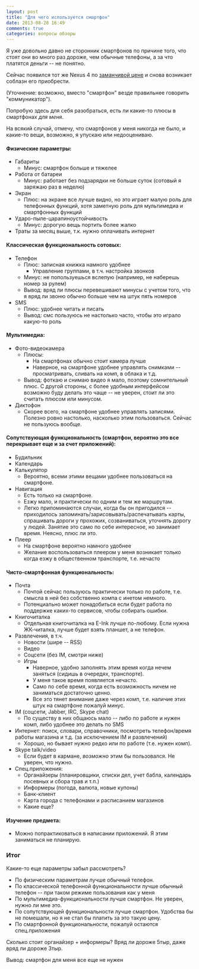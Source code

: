 ```yaml
---
layout: post
title: "Для чего используется смартфон"
date: 2013-08-28 16:49
comments: true
categories: вопросы обзоры
---
```


Я уже довольно давно не сторонник смартфонов по причине того, что стоят они во много раз дороже, чем
обычные телефоны, а за что платятся деньги -- не понятно.

Сейчас появился тот же Nexus 4 по [заманчивой цене](http://habrahabr.ru/post/191726/) и снова возникает
соблазн его приобрести.

(Уточнение: возможно, вместо "смартфон" везде правильнее говорить "коммуникатор").

Попробую здесь для себя разобраться, есть ли какие-то плюсы в смартфонах *для меня*.

На всякий случай, отмечу, что смартфонов у меня никогда не было, и какие-то вещи, возможно, я упускаю или недооцениваю.

<!-- more -->

#### Физические параметры:

  * Габариты
    * Минус: смартфон больше и тяжелее
  * Работа от батареи
    * Минус: работает без подзарядки не больше суток (сотовый я заряжаю раз в неделю)
  * Экран
    * Плюс: на экране все лучше видно, но это играет малую роль для телефонных функций, хотя заметную роль для мультимедиа и смартфонных функций
  * Ударо-пыле-царапиноустойчивость
    * Минус: дорогую вещь портить более жалко
  * Траты за месяц выше, т.к. нужно оплачивать интернет

#### Классическая функциональность сотовых:

  * Телефон
    * Плюс: записная книжка намного удобнее
      * Управление группами, в т.ч. настройка звонков
    * Минус: не попользуешься вслепую (например, не наберешь номер за рулем)
    * Вывод: вряд ли плюсы перевешивают минусы с учетом того, что я вряд ли звоню обычно больше чем на штук пять номеров
  * SMS
    * Плюс: удобнее читать и писать
    * Вывод: смс пользуюсь не настолько часто, чтобы это играло какую-то роль

#### Мультимедиа:

  * Фото-видеокамера
    * Плюсы:
      * На смартфонах обычно стоит камера лучше
      * Наверное, на смартфоне удобнее управлять снимками -- просматривать, сливать на комп, в облака и т.д.
    * Вывод: фоткаю и снимаю видео я мало, поэтому сомнительный плюс. 
      С другой стороны, с более удобным интерфейсом возможно буду делать это чаще -- не уверен, стоит ли это считать плюсом или минусом.
  * Диктофон
    * Скорее всего, на смартфоне удобнее управлять записями. Полезно ровно настолько, насколько этим пользоваться. Сейчас не пользуюсь вообще.
    
#### Сопутствующая функциональность (смартфон, вероятно это все перекрывает еще и за счет приложений):

  * Будильник
  * Календарь
  * Калькулятор
    * Вероятно, всеми этими вещами удобнее пользоваться на смартфоне. 
  * Навигация
    * Есть только на смартфоне.
    * Езжу мало, и практически по одним и тем же маршрутам.
    * Легко припоминаются случаи, когда бы он пригодился -- приходилось запоминать/зарисовывать/распечатывать карты, спрашивать дороги у прохожих, созваниваться, уточнять дорогу у людей. Занятие это само по себе интересное, но занимает время. Неясно, плюс ли это.
  * Плеер
    * На смартфоне вероятно намного удобнее
    * Желание воспользоваться плеером у меня возникает только когда езжу в общественном транспорте, т.е. нечасто

#### Чисто-смартфонная функциональность:

  * Почта
    * Почтой сейчас пользуюсь практически только по работе, т.е. смысла в ней без собственно компа с инетом немного.
    * Потенциально может понадобиться если будет работа по поддержке каких-то сервисов, чтобы собирать ошибки.
  * Книгочиталка
    * Отдельная книгочиталка на E-Ink лучше по-любому. Если нужна ЖК-читалка, лучше будет взять планшет, а не телефон.
  * Развлечения, в т.ч.
    * Новости (шире -- RSS)
    * Видео
    * Соцсети (без IM, смотри ниже)
    * Игры
      * Наверное, удобно заполнять этим время когда нечем заняться (сидишь в очередях, транспорте). 
      * У меня такое время появляется нечасто.
      * Само по себе время, когда есть возможность ничем не заниматься достаточно ценно.
      * Все это тянет внимание даже через комп, т.е. наличие этих штук на смартфоне пожалуй минус.
  * IM (соцсети, Jabber, IRC, Skype chat)
    * По существу в них общаюсь мало -- либо по работе и нужен комп, либо удобнее это делать по SMS
  * Интернет: поиск, словари, справочники, посмотреть телефон/время работы магазина и т.д. (за исключением IM и развлечений)
    * Хорошо, но бывает нужно редко или по работе (т.е. нужен комп).
  * Skype talk/video
    * Если будет в кармане, *возможно* этим бы пользовался. Не уверен, что нужно.
  * Спец.приложения:
    * Органайзеры (планировщики, списки дел, учет бабла, календарь посевных и сбора трав и т.п.)
    * Информеры (погода, валюта, новые купоны)
    * Банк-клиент
    * Карта города с телефонами и расписанием магазинов
    * Какие еще?

#### Изучение предмета:

  * Можно попрактиковаться в написании приложений. Я этим заниматься не планирую.

### Итог

Какие-то еще параметры забыл рассмотреть?

  * По физическим параметрам лучше обычный телефон.
  * По классической телефонной функциональности лучше обычный телефон -- при таком режиме пользования как у меня
  * По мультимедиа-функциональности лучше смартфон. Не уверен, нужно ли мне это.
  * По сопутствующей функциональности лучше смартфон. Удобства бы не помешали, но я не стал бы платить за это такую цену.
  * По смартфонной функциональности, пожалуй остаются спец.приложения

Сколько стоит органайзер + информеры? Вряд ли дороже 5тыр, даже вряд ли дороже 3тыр.

Вывод: смартфон для меня все еще не нужен
